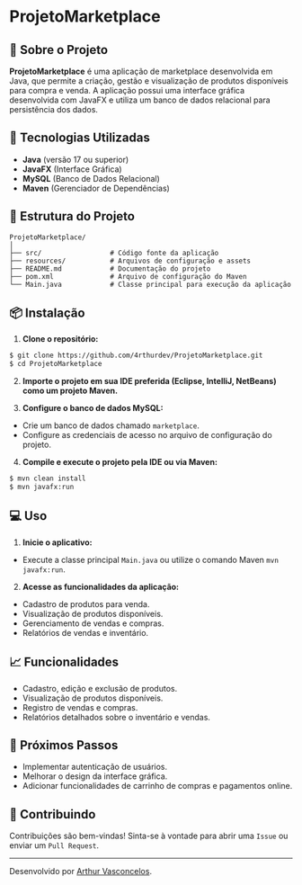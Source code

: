 # ProjetoMarketplace

## 📌 Sobre o Projeto

**ProjetoMarketplace** é uma aplicação de marketplace desenvolvida em Java, que permite a criação, gestão e visualização de produtos disponíveis para compra e venda. A aplicação possui uma interface gráfica desenvolvida com JavaFX e utiliza um banco de dados relacional para persistência dos dados.

## 🚀 Tecnologias Utilizadas

- **Java** (versão 17 ou superior)
- **JavaFX** (Interface Gráfica)
- **MySQL** (Banco de Dados Relacional)
- **Maven** (Gerenciador de Dependências)

## 📂 Estrutura do Projeto

```
ProjetoMarketplace/
│
├── src/                 # Código fonte da aplicação
├── resources/           # Arquivos de configuração e assets
├── README.md            # Documentação do projeto
├── pom.xml              # Arquivo de configuração do Maven
└── Main.java            # Classe principal para execução da aplicação
```

## 📦 Instalação

1. **Clone o repositório:**
```bash
$ git clone https://github.com/4rthurdev/ProjetoMarketplace.git
$ cd ProjetoMarketplace
```

2. **Importe o projeto em sua IDE preferida (Eclipse, IntelliJ, NetBeans) como um projeto Maven.**

3. **Configure o banco de dados MySQL:**
- Crie um banco de dados chamado `marketplace`.
- Configure as credenciais de acesso no arquivo de configuração do projeto.

4. **Compile e execute o projeto pela IDE ou via Maven:**
```bash
$ mvn clean install
$ mvn javafx:run
```

## 💻 Uso

1. **Inicie o aplicativo:**
- Execute a classe principal `Main.java` ou utilize o comando Maven `mvn javafx:run`.

2. **Acesse as funcionalidades da aplicação:**
- Cadastro de produtos para venda.
- Visualização de produtos disponíveis.
- Gerenciamento de vendas e compras.
- Relatórios de vendas e inventário.

## 📈 Funcionalidades

- Cadastro, edição e exclusão de produtos.
- Visualização de produtos disponíveis.
- Registro de vendas e compras.
- Relatórios detalhados sobre o inventário e vendas.

## 📌 Próximos Passos

- Implementar autenticação de usuários.
- Melhorar o design da interface gráfica.
- Adicionar funcionalidades de carrinho de compras e pagamentos online.

## 🤝 Contribuindo

Contribuições são bem-vindas! Sinta-se à vontade para abrir uma `Issue` ou enviar um `Pull Request`.

---

Desenvolvido por [Arthur Vasconcelos](https://github.com/4rthurdev).
